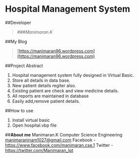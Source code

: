 # Hospital Management System

##Developer
>###*Manimaran.K*

##My Blog
>[https://manimaran96.wordpress.com](https://manimaran96.wordpress.com) 


##Project Abstract

1. Hospital management system fully designed in Virtual Basic.
2. Store all details in data base.
3. New patient details regiter also.
4. Existing patient are check and view medicine details.
5. All reports are maintained in database
6. Easily add,remove patient details.

##How to use
1. Install virtual basic
2. Open hospital.vbp file


##**About me**
        Manimaran.K
        Computer Science Engineering
        manimaraninam1027@gmail.com
        Facebook - https://www.facebook.com/manimaran.cse.1
        Twitter - https://twitter.com/Manimaran_lpt
